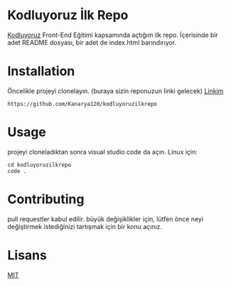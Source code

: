# Kodluyoruz İlk Repo
[Kodluyoruz](https://www.kodluyoruz.org/) Front-End Eğitimi kapsamında açtığım ilk repo. İçerisinde bir adet README dosyası, bir adet de index.html barındırıyor.
# Installation
Öncelikle projeyi clonelayın. (buraya sizin reponuzun linki gelecek)
[Linkim](https://github.com/Kanarya120/kodluyoruzilkrepo.git)
```
https://github.com/Kanarya120/kodluyoruzilkrepo
```
# Usage
projeyi cloneladıktan sonra visual studio code da açın. Linux için:
```
cd kodluyoruzilkrepo
code .
```
# Contributing
pull requestler kabul edilir. büyük değişiklikler için, lütfen önce neyi değiştirmek istediğinizi tartışmak için bir konu açınız.
# Lisans
[MIT](https://choosealicense.com/licenses/mit/)

